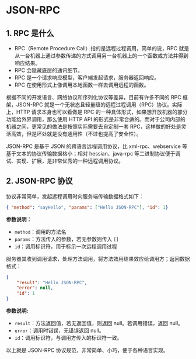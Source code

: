 # JSON-RPC



## 1. RPC 是什么

- RPC（Remote Procedure Call）指的是远程过程调用，简单的说，RPC 就是从一台机器上通过参数传递的方式调用另一台机器上的一个函数或方法并得到响应结果。
- RPC 会隐藏底层的通讯细节。
- RPC 是一个请求响应模型，客户端发起请求，服务器返回响应。
- RPC 在使用形式上像调用本地函数一样去调用远程的函数。

根据不同的开发语言、网络协议和序列化协议等差异，目前有许多不同的 RPC 框架，JSON-RPC 就是一个无状态且轻量级的远程过程调用（RPC）协议。实际上，HTTP 请求本身也可以看做是 RPC 的一种具体形式，如果想开放机器的部分功能给外界调用，那么使用 HTTP API 的形式是非常合适的。而对于公司内部的机器之间，更常见的做法是按照实际需要去自定制一套 RPC，这样做的好处是灵活高效，但是坏处就是没有通用性（不过也提高了安全性）。

JSON-RPC 是基于 JSON 的跨语言远程调用协议，比 xml-rpc、webservice 等基于文本的协议传输数据格小；相对 hessian、java-rpc 等二进制协议便于调试、实现、扩展，是非常优秀的一种远程调用协议。



## 2. JSON-RPC 协议

协议非常简单，发起远程调用时向服务端传输数据格式如下：

```json
{ "method": "sayHello", "params": ["Hello JSON-RPC"], "id": 1}
```

**参数说明：**

- `method`：调用的方法名
- `params`：方法传入的参数，若无参数则传入 `[]`
- `id`：调用标识符，用于标示一次远程调用过程

服务器其收到调用请求，处理方法调用，将方法效用结果效应给调用方；返回数据格式：

```json
{
    "result": "Hello JSON-RPC",
    "error": null,
    "id": 1
} 
```

**参数说明:**

- `result`：方法返回值，若无返回值，则返回 null。若调用错误，返回 null。
- `error`：调用时错误，无错误返回 null。
- `id`：调用标识符，与调用方传入的标识符一致。

以上就是 JSON-RPC 协议规范，非常简单、小巧，便于各种语言实现。
